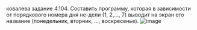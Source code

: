 ковалева задание 4.104. Составить программу, которая в зависимости от порядкового номера дня не-дели (1, 2,..., 7) выводит на экран его название (понедельник, вторник, ..., воскресенье).
![image](https://user-images.githubusercontent.com/113889299/216968904-1d8738d0-f83b-4daa-aaae-20a41fa4ec8e.png)
